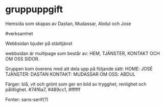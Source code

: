 # gruppuppgift
Hemsida som skapas av Dastan, Mudassar, Abdul och Jose

#verksamhet

Webbsidan bjuder på städtjänst

webbsidan är multipage som består av: HEM, TJÄNSTER, KONTAKT OCH OM OSS SIDOR.

Gruppen kom överens med att dela upp på följande sätt:
HOME: JOSÉ
TJÄNSTER: DASTAN
KONTAKT: MUDASSAR
OM OSS: ABDUL

Färger: blå, vit och grönt som ger en bild av trygghet, renlighet och pålitlighet.
#74f6a7, #489cc1, #ffffff

Fonter: sans-serif(?)
